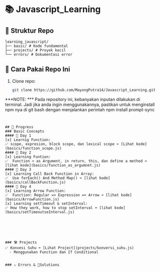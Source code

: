 # 📚 Javascript_Learning

## 📂 Struktur Repo
``` 
learning_javascript/
├── basic/ # Kode fundamental
├── projects/ # Proyek kecil
└── errors/ # Dokumentasi error
```

## 🚀 Cara Pakai Repo Ini  
1. Clone repo:  
   ```bash
   git clone https://github.com/MayongPutra14/Javascript_Learning.git

  ***NOTE: *** Pada repository ini, kebanyakan inputan dilakukan di terminal. Jadi jika anda ingin menggunakannya, pastikan untuk menginstall npm nya di git bash dengan menjalankan perintah
  npm install prompt-sync
  ```


## 🔹 Progress  
### Basic Concepts 
#### 📝 Day 1  
[x] Learnig Function:
✅ scope, expresion, block scope, dan lexical scope ➡ [Lihat kode](basics/function_scope.js)  
#### 📝 Day 2
[x] Learning Funtion:
✅  Function ➡ as Argument, in return, this, dan define a method ➡ [lihat kode](basics/function_as_argumnet.js)
#### 📝 Day 3
[x] Learning Call Back Function in Array:
✅  Use forEach() And Method Map() ➡ [lihat kode](basics/callBackFunction.js)
#### 📝 Day 4
[x] Learning Arrow Function:
✅  Function: Regular => Expression => Arrow ➡ [lihat kode](basics/ArrowFunction.js)
[x] Learning setTimeout & setInterval:
✅ How they work, how to stop setInterval ➡ [lihat kode](basics/setTimeoutseInterval.js)






### 🛠️ Projects  
✅ Konvesi Suhu ➡ [Lihat Project](projects/konversi_suhu.js)
    - Menggunakan Function dan If Conditional


### ⚠️ Errors & 📔Solutions  







   